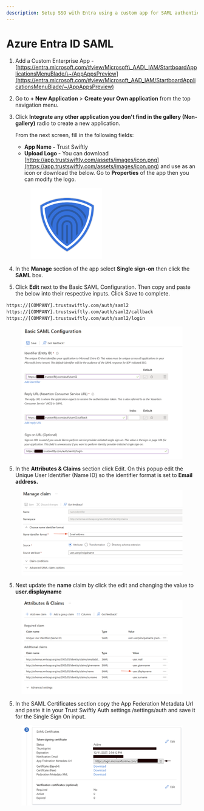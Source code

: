 ```yaml
---
description: Setup SSO with Entra using a custom app for SAML authentication.
---
```


# Azure Entra ID SAML

1. Add a Custom Enterprise App - [https://entra.microsoft.com/#view/Microsoft\_AAD\_IAM/StartboardApplicationsMenuBlade/\~/AppAppsPreview](https://entra.microsoft.com/#view/Microsoft_AAD_IAM/StartboardApplicationsMenuBlade/~/AppAppsPreview)
2. Go to **+ New Application** > **Create your Own application** from the top navigation menu.&#x20;
3.  Click **Integrate any other application you don't find in the gallery (Non-gallery)** radio to create a new application.

    From the next screen, fill in the following fields:

    * **App Name -** Trust Swiftly
    * **Upload Logo -** You can download [https://app.trustswiftly.com/assets/images/icon.png](https://app.trustswiftly.com/assets/images/icon.png) and use as an icon or download the below. Go to **Properties** of the app then you can modify the logo.&#x20;

    <figure><img src="../.gitbook/assets/trustswiflty-icon.png" alt="" width="188"><figcaption></figcaption></figure>


4. In the **Manage** section of the app select **Single sign-on** then click the **SAML** box.
5. Click **Edit** next to the Basic SAML Configuration. Then copy and paste the below into their respective inputs. Click Save to complete.

```html
https://[COMPANY].trustswiftly.com/auth/saml2
https://[COMPANY].trustswiftly.com/auth/saml2/callback
https://[COMPANY].trustswiftly.com/auth/saml2/login
```

<figure><img src="../.gitbook/assets/image.png" alt=""><figcaption></figcaption></figure>

5. In the **Attributes & Claims** section click Edit. On this popup edit the Unique User Identifier (Name ID) so the identifier format is set to **Email address.**

<figure><img src="../.gitbook/assets/image (6).png" alt=""><figcaption></figcaption></figure>

5. Next update the **name** claim by click the edit and changing the value to **user.displayname**

<figure><img src="../.gitbook/assets/image (8).png" alt=""><figcaption></figcaption></figure>

5. In the SAML Certificates section copy the App Federation Metadata Url and paste it in your Trust Swiftly Auth settings /settings/auth and save it for the Single Sign On input.

<figure><img src="../.gitbook/assets/image (2).png" alt=""><figcaption></figcaption></figure>

